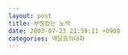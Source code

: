 ```yaml
---
layout: post
title: 부질없는 노력
date: 2003-07-23 21:59:11 +0900
categories: 깨달음의대화
---
```

<img src="./assets/attach/images/198/327/001/1058965151.jpg" border="0" alt="" />

